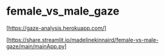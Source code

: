 # female_vs_male_gaze

[https://gaze-analysis.herokuapp.com/]

[https://share.streamlit.io/madelinekinnaird/female-vs-male-gaze/main/mainApp.py]
